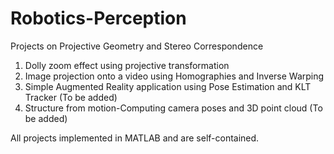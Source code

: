 # Robotics-Perception
 Projects on Projective Geometry and Stereo Correspondence

1) Dolly zoom effect using projective transformation
2) Image projection onto a video using Homographies and Inverse Warping
3) Simple Augmented Reality application using Pose Estimation and KLT Tracker (To be added)
4) Structure from motion-Computing camera poses and 3D point cloud (To be added) 


All projects implemented in MATLAB and are self-contained. 

